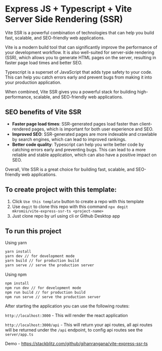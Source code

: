 # Express JS + Typescript + Vite Server Side Rendering (SSR)

Vite SSR is a powerful combination of technologies that can help you build fast, scalable, and SEO-friendly web applications.

Vite is a modern build tool that can significantly improve the performance of your development workflow. It is also well-suited for server-side rendering (SSR), which allows you to generate HTML pages on the server, resulting in faster page load times and better SEO.

Typescript is a superset of JavaScript that adds type safety to your code. This can help you catch errors early and prevent bugs from making it into your production application.

When combined, Vite SSR gives you a powerful stack for building high-performance, scalable, and SEO-friendly web applications.

## SEO benefits of Vite SSR

* **Faster page load times**: SSR-generated pages load faster than client-rendered pages, which is important for both user experience and SEO.
* **Improved SEO**: SSR-generated pages are more indexable and crawlable by search engines, which can lead to improved rankings.
* **Better code quality**: Typescript can help you write better code by catching errors early and preventing bugs. This can lead to a more reliable and stable application, which can also have a positive impact on SEO.

Overall, Vite SSR is a great choice for building fast, scalable, and SEO-friendly web applications.

## To create project with this template:

1. Click `Use this template` button to create a repo with this template
2. Use `degit` to clone this repo with this command `npx degit mkromis/vite-express-ssr-ts <project-name>`
3. Just clone repo by url using cli or Github Desktop app

## To run this project

Using yarn

```bash
yarn install
yarn dev // for development mode
yarn build // for production build
yarn serve // serve the production server
```

Using npm

```bash
npm install
npm run dev // for development mode
npm run build // for production build
npm run serve // serve the production server
```

After starting the application you can use the following routes:

`http://localhost:3000` - This will render the react application

`http://localhost:3000/api` - This will return your api routes, all api routes will be returned under the `/api` endpoint, to config api routes see the `server/app.ts`

Demo - <https://stackblitz.com/github/gihanrangana/vite-express-ssr-ts>
